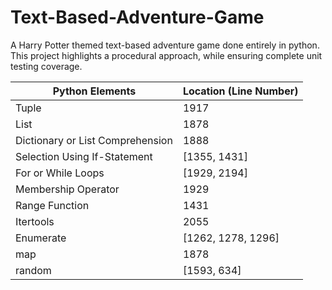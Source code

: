 # Text-Based-Adventure-Game
A Harry Potter themed text-based adventure game done entirely in python.
This project highlights a procedural approach, while ensuring complete unit testing coverage.

| Python Elements                  | Location (Line Number)|
----------------------------------|-----------|
| Tuple                            | 1917 |
| List                             | 1878 |
| Dictionary or List Comprehension | 1888 |
| Selection Using If-Statement     | [1355, 1431] |
| For or While Loops               | [1929, 2194] |
| Membership Operator              | 1929 |
| Range Function                   | 1431 |
| Itertools                        | 2055 |
| Enumerate                        | [1262, 1278, 1296] |
| map                              | 1878 |
| random                           | [1593, 634] |